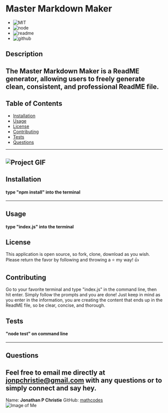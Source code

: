 
# Master Markdown Maker

* ![MIT](https://img.shields.io/badge/License-MIT-orange/) 
* ![node](https://img.shields.io/badge/node.js-enabled-green/) 
* ![readme](https://img.shields.io/badge/README-generator-blue/) 
* ![github](https://img.shields.io/badge/GitHub-enabled-black/)

## Description
The Master Markdown Maker is a ReadME generator, allowing users to freely generate clean, consistent, and professional ReadME file. 
---
## Table of Contents

* [Installation](#installation)
* [Usage](#usage)
* [License](#license)
* [Contributing](#contributing)
* [Tests](#tests)
* [Questions](#questions)
---

![Project GIF](https://github.com/mathcodes/ReadMe-Generator/blob/master/assets/NPM_READMEGEN.gif?raw=true)
---

## Installation
#### type "npm install" into the terminal
---
## Usage
#### type "index.js" into the terminal
## License
This application is open source, so fork, clone, download as you wish. Please return the favor by following and throwing a :star: my way! :+1:
## Contributing
Go to your favorite terminal and type "index.js" in the command line, then hit enter. Simply follow the prompts and you are done! Just keep in mind as you enter in the information, you are creating the content that ends up in the ReadME file, so be clear, concise, and thorough. 
## Tests
#### "node test" on command line
---
## Questions
Feel free to email me directly at jonpchristie@gmail.com with any questions or to simply connect and say hey.
---
Name: __Jonathan P Christie__
GitHub: [mathcodes](https://github.com/mathcodes)  
![Image of Me](https://avatars0.githubusercontent.com/u/17928947?v=4)
